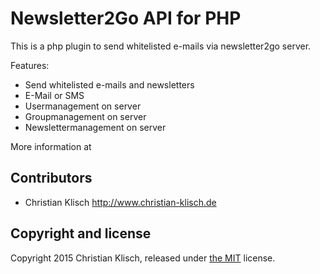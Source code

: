 # Newsletter2Go API for PHP

This is a php plugin to send whitelisted e-mails via newsletter2go server. 

Features:
* Send whitelisted e-mails and newsletters
* E-Mail or SMS
* Usermanagement on server
* Groupmanagement on server
* Newslettermanagement on server

More information at 


## Contributors

* Christian Klisch http://www.christian-klisch.de


## Copyright and license

Copyright 2015 Christian Klisch, released under [the MIT](LICENSE) license.
